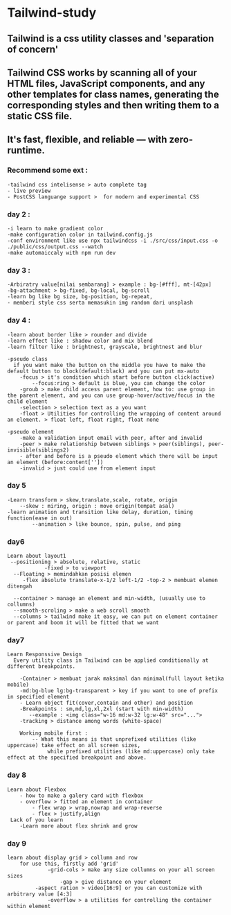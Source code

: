# Tailwind-study

## **Tailwind is a css utility classes and 'separation of concern'**

## Tailwind CSS works by scanning all of your HTML files, JavaScript components, and any other templates for class names, generating the corresponding styles and then writing them to a static CSS file.

## It's fast, flexible, and reliable — with zero-runtime.

 ### Recommend some ext : 
	-tailwind css intelisense > auto complete tag
	- live preview
	- PostCSS languange support >  for modern and experimental CSS

 ### day 2 : 
  	-i learn to make gradient color
	-make configuration color in tailwind.config.js
	-conf environment like use npx tailwindcss -i ./src/css/input.css -o ./public/css/output.css --watch
	-make automaiccaly with npm run dev

### day 3 : 
	-Arbiratry value[nilai sembarang] > example : bg-[#fff], mt-[42px]
	-bg-attachment > bg-fixed, bg-local, bg-scroll
	-learn bg like bg size, bg-position, bg-repeat,  
	- memberi style css serta memasukin img random dari unsplash

### day 4 : 
	-learn about border like > rounder and divide
	-learn effect like : shadow color and mix blend
	-learn filter like : brightnest, grayscale, brightnest and blur

	-pseudo class
	  if you want make the button on the middle you have to make the default button to block(default:black) and you can put mx-auto
		-focus > it's condition which start before button click(active)
			--focus:ring > default is blue, you can change the color
		-groub > make child access parent element, how to: use group in the parent element, and you can use group-hover/active/focus in the child element
		-selection > selection text as a you want
		-float > Utilities for controlling the wrapping of content around an element. > float left, float right, float none

	-pseudo element
		-make a validation input email with peer, after and invalid
		-peer > make relationship between siblings > peer(siblings), peer-invisible(siblings2)
		- after and before is a pseudo element which there will be input an element (before:content[''])
		-invalid > just could use from element input 

### day 5 
	-Learn transform > skew,translate,scale, rotate, origin
 		--skew : miring, origin : move origin(tempat asal)
   	-learn animation and transition like delay, duration, timing function(ease in out)
    		--animation > like bounce, spin, pulse, and ping
### day6 
    Learn about layout1 
	 --positioning > absolute, relative, static
				-fixed > to viewport
	  --Floating > memindahkan posisi elemen
		 -flex absolute translate-x-1/2 left-1/2 -top-2 > membuat elemen ditengah

	  --container > manage an element and min-width, (usually use to collumns)
	  --smooth-scroling > make a web scroll smooth
	  --columns > tailwind make it easy, we can put on element container or parent and boom it will be fitted that we want

### day7
	Learn Responssive Design
	  Every utility class in Tailwind can be applied conditionally at different breakpoints.

		-Container > membuat jarak maksimal dan minimal(full layout ketika mobile)
		-md:bg-blue lg:bg-transparent > key if you want to one of prefix in specified element
		- Learn object fit(cover,contain and other) and position
		-Breakpoints : sm,md,lg,xl,2xl (start with min-width)
		   --example : <img class="w-16 md:w-32 lg:w-48" src="...">
		-tracking > distance among words (white-space)
		
		Working mobile first : 
			-- What this means is that unprefixed utilities (like uppercase) take effect on all screen sizes,
				 while prefixed utilities (like md:uppercase) only take effect at the specified breakpoint and above.


### day 8
	Learn about Flexbox
 		- how to make a galery card with flexbox
   		- overflow > fitted an element in container
     		- flex wrap > wrap,nowrap and wrap-reverse
       		- flex > justify,align
	 Lack of you learn
  		-Learn more about flex shrink and grow

### day 9
	learn about display grid > collumn and row
 		for use this, firstly add 'grid'
        	     -grid-cols > make any size collumns on your all screen sizes
              	     -gap > give distance on your element
		     -aspect ration > video[16:9] or you can customize with arbitrary value [4:3]
       		     -overflow > a utilities for controlling the container within element
	 	
		
	

 
